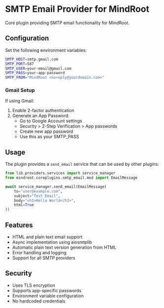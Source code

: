 # SMTP Email Provider for MindRoot

Core plugin providing SMTP email functionality for MindRoot.

## Configuration

Set the following environment variables:

```bash
SMTP_HOST=smtp.gmail.com
SMTP_PORT=587
SMTP_USER=your-email@gmail.com
SMTP_PASS=your-app-password
SMTP_FROM="MindRoot <noreply@yourdomain.com>"
```

### Gmail Setup

If using Gmail:
1. Enable 2-factor authentication
2. Generate an App Password:
   - Go to Google Account settings
   - Security > 2-Step Verification > App passwords
   - Create new app password
   - Use this as your SMTP_PASS

## Usage

The plugin provides a `send_email` service that can be used by other plugins:

```python
from lib.providers.services import service_manager
from mindroot.coreplugins.smtp_email.mod import EmailMessage

await service_manager.send_email(EmailMessage(
    to="user@example.com",
    subject="Test Email",
    body="<h1>Hello World</h1>",
    html=True
))
```

## Features

- HTML and plain text email support
- Async implementation using aiosmtplib
- Automatic plain text version generation from HTML
- Error handling and logging
- Support for all SMTP providers

## Security

- Uses TLS encryption
- Supports app-specific passwords
- Environment variable configuration
- No hardcoded credentials

